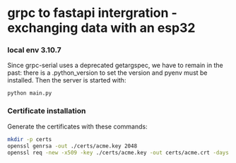 # grpc to fastapi intergration - exchanging data with an esp32

### local env 3.10.7

Since grpc-serial uses a deprecated getargspec, we have to remain in the past: there is a .python_version to set the version and pyenv must be installed. Then the server is started with:

```
python main.py
```

### Certificate installation

Generate the certificates with these commands:

```bash
mkdir -p certs
openssl genrsa -out ./certs/acme.key 2048
openssl req -new -x509 -key ./certs/acme.key -out certs/acme.crt -days 365 -subj "/C=US/ST=Acme/L=SelfSigned/O=AcmeTesting/OU=IT/CN=localhost"
```
